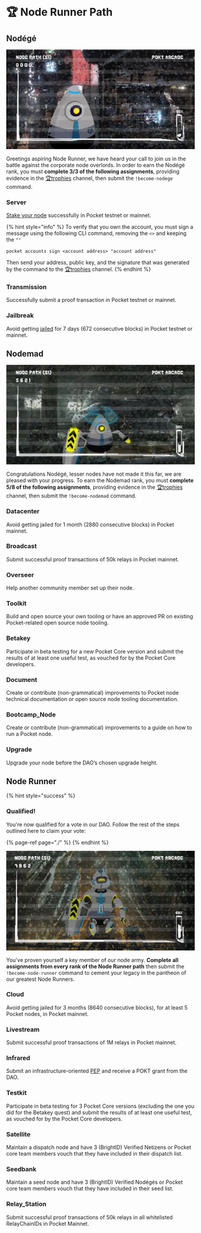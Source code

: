 # 🏆 Node Runner Path

## Nodégé

![](../../../.gitbook/assets/node_banner1.png)

Greetings aspiring Node Runner, we have heard your call to join us in the battle against the corporate node overlords. In order to earn the Nodégé rank, you must **complete 3/3 of the following assignments**, providing evidence in the [🏆trophies](https://discord.com/channels/553741558869131266/763504639299289138) channel, then submit the `!become-nodege` command.

### Server

[Stake your node](../../node-runner/#stake-the-validator) successfully in Pocket testnet or mainnet.

{% hint style="info" %}
To verify that you own the account, you must sign a message using the following CLI command, removing the `<>` and keeping the `""`

```text
pocket accounts sign <account address> "account address"
```

Then send your address, public key, and the signature that was generated by the command to the [🏆trophies](https://discord.com/channels/553741558869131266/763504639299289138) channel.
{% endhint %}

### Transmission

Successfully submit a proof transaction in Pocket testnet or mainnet.

### Jailbreak

Avoid getting [jailed](../../../main-concepts/glossary.md#jail) for 7 days \(672 consecutive blocks\) in Pocket testnet or mainnet.

## Nodemad

![](../../../.gitbook/assets/node_banner2.png)

Congratulations Nodégé, lesser nodes have not made it this far, we are pleased with your progress. To earn the Nodemad rank, you must **complete 5/8 of the following assignments**, providing evidence in the [🏆trophies](https://discord.com/channels/553741558869131266/763504639299289138) channel, then submit the `!become-nodemad` command.

### Datacenter

Avoid getting jailed for 1 month \(2880 consecutive blocks\) in Pocket mainnet.

### Broadcast

Submit successful proof transactions of 50k relays in Pocket mainnet.

### Overseer

Help another community member set up their node.

### Toolkit

Build and open source your own tooling or have an approved PR on existing Pocket-related open source node tooling.

### Betakey

Participate in beta testing for a new Pocket Core version and submit the results of at least one useful test, as vouched for by the Pocket Core developers.

### Document

Create or contribute \(non-grammatical\) improvements to Pocket node technical documentation or open source node tooling documentation.

### Bootcamp\_Node

Create or contribute \(non-grammatical\) improvements to a guide on how to run a Pocket node.

### Upgrade

Upgrade your node before the DAO’s chosen upgrade height.

## Node Runner

{% hint style="success" %}
### Qualified!

You're now qualified for a vote in our DAO. Follow the rest of the steps outlined here to claim your vote:

{% page-ref page="./" %}
{% endhint %}

![](../../../.gitbook/assets/node_banner3.png)

You've proven yourself a key member of our node army. **Complete all assignments from every rank of the Node Runner path** then submit the `!become-node-runner` command to cement your legacy in the pantheon of our greatest Node Runners.

### Cloud

Avoid getting jailed for 3 months \(8640 consecutive blocks\), for at least 5 Pocket nodes, in Pocket mainnet.

### Livestream

Submit successful proof transactions of 1M relays in Pocket mainnet.

### Infrared

Submit an infrastructure-oriented [PEP](../submit-a-proposal/pep-pocket-ecosystem-proposal.md) and receive a POKT grant from the DAO.

### Testkit

Participate in beta testing for 3 Pocket Core versions \(excluding the one you did for the Betakey quest\) and submit the results of at least one useful test, as vouched for by the Pocket Core developers.

### Satellite

Maintain a dispatch node and have 3 \(BrightID\) Verified Netizens or Pocket core team members vouch that they have included in their dispatch list.

### Seedbank

Maintain a seed node and have 3 \(BrightID\) Verified Nodégés or Pocket core team members vouch that they have included in their seed list.

### Relay\_Station

Submit successful proof transactions of 50k relays in all whitelisted RelayChainIDs in Pocket Mainnet.

